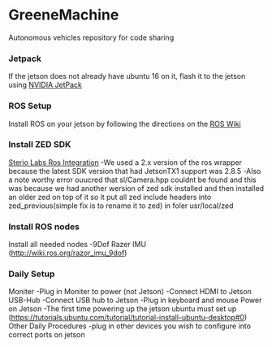 # GreeneMachine
Autonomous vehicles repository for code sharing

### Jetpack
If the jetson does not already have ubuntu 16 on it, flash it to the jetson using [NVIDIA JetPack](https://developer.nvidia.com/embedded/jetpack)

### ROS Setup
Install ROS on your jetson by following the directions on the [ROS Wiki](http://wiki.ros.org/kinetic/Installation/Ubuntu)

### Install ZED SDK
   [Sterio Labs Ros Integration](https://github.com/stereolabs/zed-ros-wrapper#stereolabs-zed-camera---ros-integration)
      -We used a 2.x version of the ros wrapper because the latest SDK version that had JetsonTX1 support was 2.8.5
      -Also a note worthy error ouucred that sl/Camera.hpp couldnt be found and this was because we had another wersion of zed sdk installed and then installed an older zed on top of it so it put all zed include headers into zed_previous(simple fix is to rename it to zed) in foler usr/local/zed
   
### Install ROS nodes
Install all needed nodes 
  -9Dof Razer IMU (http://wiki.ros.org/razor_imu_9dof)

### Daily Setup
Moniter
  -Plug in Moniter to power (not Jetson)
  -Connect HDMI to Jetson
USB-Hub
  -Connect USB hub to Jetson
  -Plug in keyboard and mouse
Power on Jetson
  -The first time powering up the jetson ubuntu must set up (https://tutorials.ubuntu.com/tutorial/tutorial-install-ubuntu-desktop#0)
Other Daily Procedures
  -plug in other devices you wish to configure into correct ports on jetson
